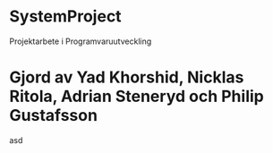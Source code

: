 # SystemProject
Projektarbete i Programvaruutveckling

# Gjord av Yad Khorshid, Nicklas Ritola, Adrian Steneryd och Philip Gustafsson 
asd